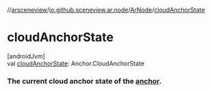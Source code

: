 //[arsceneview](../../../index.md)/[io.github.sceneview.ar.node](../index.md)/[ArNode](index.md)/[cloudAnchorState](cloud-anchor-state.md)

# cloudAnchorState

[androidJvm]\
val [cloudAnchorState](cloud-anchor-state.md): Anchor.CloudAnchorState

###  The current cloud anchor state of the [anchor](anchor.md).
